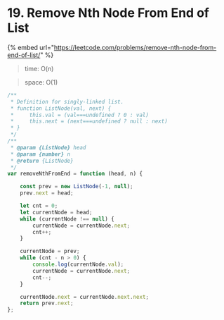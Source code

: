 # 19. Remove Nth Node From End of List

{% embed url="https://leetcode.com/problems/remove-nth-node-from-end-of-list/" %}





> time: O(n)

> space: O(1)

```javascript
/**
 * Definition for singly-linked list.
 * function ListNode(val, next) {
 *     this.val = (val===undefined ? 0 : val)
 *     this.next = (next===undefined ? null : next)
 * }
 */
/**
 * @param {ListNode} head
 * @param {number} n
 * @return {ListNode}
 */
var removeNthFromEnd = function (head, n) {

    const prev = new ListNode(-1, null);
    prev.next = head;

    let cnt = 0;
    let currentNode = head;
    while (currentNode !== null) {
        currentNode = currentNode.next;
        cnt++;
    }

    currentNode = prev;
    while (cnt - n > 0) {
        console.log(currentNode.val);
        currentNode = currentNode.next;
        cnt--;
    }

    currentNode.next = currentNode.next.next;
    return prev.next;
};
```
